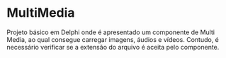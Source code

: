 # MultiMedia
Projeto básico em Delphi onde é apresentado um componente de Multi Media, ao qual consegue carregar imagens, áudios e vídeos. Contudo, é necessário verificar se a extensão do arquivo é aceita pelo componente.
